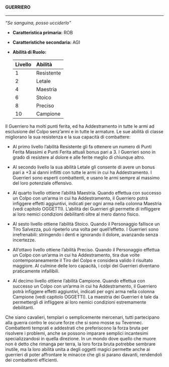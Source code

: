 #### GUERRIERO

---

_“Se sanguina, posso ucciderlo”_

* **Caratteristica primaria:** ROB

* **Caratteristiche secondaria:** AGI

* **Abilità di Ruolo:**

  | Livello | Abilità |
  | :--- | :--- |
  | 1 | Resistente |
  | 2 | Letale |
  | 4 | Maestria |
  | 6 | Stoico |
  | 8 | Preciso |
  | 10 | Campione |



Il Guerriero ha molti punti ferita, ed ha Addestramento in tutte le armi ad esclusione del Colpo senz’armi e in tutte le armature. Le sue abilità di classe migliorano la sua resistenza e la sua capacità di combattere:

* Al primo livello l’abilità Resistente gli fa ottenere un numero di Punti Ferita Massimi e Punti Ferita attuali bonus pari a 3. I Guerrieri sono in grado di resistere al dolore e alle ferite meglio di chiunque altro.

* Al secondo livello la sua abilità Letale gli consente di avere un bonus pari a +3 ai danni inflitti con tutte le armi in cui ha Addestramento. I Guerrieri sono esperti combattenti, e usano le armi sempre al massimo del loro potenziale offensivo.

* Al quarto livello ottiene l’abilità Maestria. Quando effettua con successo un Colpo con un’arma in cui ha Addestramento, il Guerriero potrà infiggere effetti aggiuntivi, indicati per ogni arma nella colonna Maestria \(vedi capitolo OGGETTI\). L’abilità dei Guerrieri gli permette di infliggere ai loro nemici condizioni debilitanti oltre al mero danno fisico.

* Al sesto livello ottiene l’abilità Stoico. Quando il Personaggio fallisce un Tiro Salvezza, può ripeterlo una volta per quell’effetto. I Guerrieri sono irrefrenabili: stringendo i denti e ignorando il dolore, avanzando senza incertezze.

* All’ottavo livello ottiene l’abilità Preciso. Quando il Personaggio effettua un Colpo con un’arma in cui ha Addestramento, tira due volte contemporaneamente il Tiro del Colpo e considera valido il risultato maggiore. Al culmine delle loro capacità, i colpi dei Guerrieri diventano praticamente infallibili.

* Al decimo livello ottiene l’abilità Campione. Quando effettua con successo un Colpo con un’arma in cui ha Addestramento, il Guerriero potrà infiggere effetti aggiuntivi, indicati per ogni arma nella colonna Campione \(vedi capitolo OGGETTI\). La maestria dei Guerrieri è tale da permettergli di infliggere ai loro nemici condizioni estremamente debilitanti.

Che siano cavalieri, templari o semplicemente mercenari, tutti partecipano alla guerra contro le oscure forze che si sono mosse su Tevennec. Combattenti temprati e addestrati che preferiscono la forza bruta per risolvere i problemi, anche se possono imparare semplici incantesimi specializzandosi in quella direzione. In un mondo dove quello che muore non è detto che rimanga per terra, la loro forza bruta potrebbe sembrare inutile, ma la loro abilità unita a degli oggetti magici permette anche ai guerrieri di poter affrontare le minacce che gli si parano davanti, rendendoli dei combattenti efficienti.

